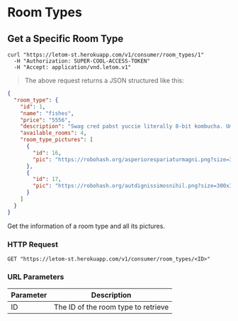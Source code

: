 # Room Types

## Get a Specific Room Type

```shell
curl "https://letom-st.herokuapp.com/v1/consumer/room_types/1"
  -H "Authorization: SUPER-COOL-ACCESS-TOKEN"
  -H "Accept: application/vnd.letom.v1"
```

> The above request returns a JSON structured like this:

```json
{
  "room_type": {
    "id": 1,
    "name": "fishes",
    "price": "5556",
    "description": "Swag cred pabst yuccie literally 8-bit kombucha. Umami health whatever jean shorts keffiyeh chicharrones. Scenester vegan normcore disrupt small batch tofu sustainable. Humblebrag pop-up franzen.",
    "available_rooms": 4,
    "room_type_pictures": [
      {
        "id": 16,
        "pic": "https://robohash.org/asperiorespariaturmagni.png?size=300x300&set=set1"
      },
      {
        "id": 17,
        "pic": "https://robohash.org/autdignissimosnihil.png?size=300x300&set=set1"
      }
    ]
  }
}
```

Get the information of a room type and all its pictures.

### HTTP Request

`GET "https://letom-st.herokuapp.com/v1/consumer/room_types/<ID>"`

### URL Parameters

Parameter | Description
--------- | -----------
ID | The ID of the room type to retrieve
